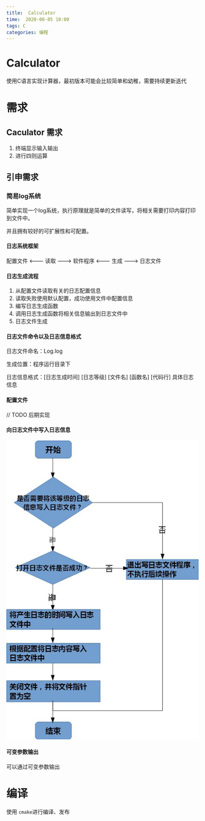 ```yaml
---
title:  Calculator
time:  2020-08-05 10:00
tags: C
categories: 编程
---
```


# Calculator

使用C语言实现计算器，最初版本可能会比较简单和幼稚，需要持续更新迭代

<!-- more -->

# 需求

## Caculator 需求

1. 终端显示输入输出
2. 进行四则运算

## 引申需求

### 简易log系统

简单实现一个log系统，执行原理就是简单的文件读写，将相关需要打印内容打印到文件中。

并且拥有较好的可扩展性和可配置。

#### 日志系统框架

配置文件 <--- 读取 ---> 软件程序 <--- 生成 ---> 日志文件

#### 日志生成流程

1. 从配置文件读取有关的日志配置信息
2. 读取失败使用默认配置，成功使用文件中配置信息
3. 编写日志生成函数
4. 调用日志生成函数将相关信息输出到日志文件中
5. 日志文件生成

#### 日志文件命令以及日志信息格式

日志文件命名：Log.log

生成位置：程序运行目录下

日志信息格式：\[日志生成时间\]  \[日志等级\] \[文件名\] \[函数名\] \[代码行\] 具体日志信息

#### 配置文件

// TODO 后期实现

#### 向日志文件中写入日志信息

![](Calculator.assets/log1.jpg)



#### 可变参数输出

可以通过可变参数输出

# 编译

使用 `cmake`进行编译、发布